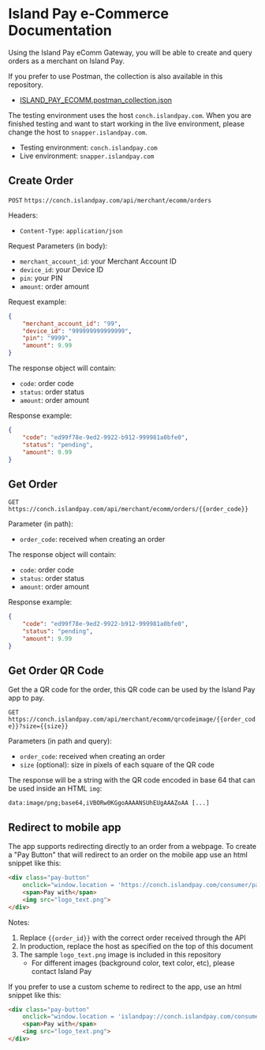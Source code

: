 # Island Pay e-Commerce Documentation

Using the Island Pay eComm Gateway, you will be able to create and query orders as a merchant on Island Pay.

If you prefer to use Postman, the collection is also available in this repository.

* [ISLAND_PAY_ECOMM.postman_collection.json](ISLAND_PAY_ECOMM.postman_collection.json)

The testing environment uses the host `conch.islandpay.com`.
When you are finished testing and want to start working in the live environment, please change the host to `snapper.islandpay.com`.

* Testing environment: `conch.islandpay.com`
* Live environment: `snapper.islandpay.com`

## Create Order

`POST` `https://conch.islandpay.com/api/merchant/ecomm/orders`

Headers:

* `Content-Type`: `application/json`

Request Parameters (in body):

* `merchant_account_id`: your Merchant Account ID
* `device_id`: your Device ID
* `pin`: your PIN
* `amount`: order amount

Request example:

```json
{
    "merchant_account_id": "99",
    "device_id": "999999999999999",
    "pin": "9999",
    "amount": 9.99
}
```

The response object will contain:

* `code`: order code
* `status`: order status
* `amount`: order amount

Response example:

```json
{
    "code": "ed99f78e-9ed2-9922-b912-999981a0bfe0",
    "status": "pending",
    "amount": 9.99
}
```

## Get Order

`GET` `https://conch.islandpay.com/api/merchant/ecomm/orders/{{order_code}}`

Parameter (in path):

* `order_code`: received when creating an order

The response object will contain:

* `code`: order code
* `status`: order status
* `amount`: order amount

Response example:

```json
{
    "code": "ed99f78e-9ed2-9922-b912-999981a0bfe0",
    "status": "pending",
    "amount": 9.99
}
```

## Get Order QR Code

Get the a QR code for the order, this QR code can be used by the Island Pay app to pay.

`GET` `https://conch.islandpay.com/api/merchant/ecomm/qrcodeimage/{{order_code}}?size={{size}}`

Parameters (in path and query):

* `order_code`: received when creating an order
* `size` (optional): size in pixels of each square of the QR code

The response will be a string with the QR code encoded in base 64 that can be used inside an HTML `img`:

```text
data:image/png;base64,iVBORw0KGgoAAAANSUhEUgAAAZoAA [...]
```

## Redirect to mobile app

The app supports redirecting directly to an order from a webpage.
To create a "Pay Button" that will redirect to an order on the mobile app use an html snippet like this:

```html
<div class="pay-button"
    onclick="window.location = 'https://conch.islandpay.com/consumer/pay?order={{order_id}}'">
    <span>Pay with</span>
    <img src="logo_text.png">
</div>
```

Notes:
1. Replace `{{order_id}}` with the correct order received through the API
2. In production, replace the host as specified on the top of this document
3. The sample `logo_text.png` image is included in this repository
   * For different images (background color, text color, etc), please contact Island Pay
   
If you prefer to use a custom scheme to redirect to the app, use an html snippet like this:

```html
<div class="pay-button"
    onclick="window.location = 'islandpay://conch.islandpay.com/consumer/pay?order={{order_id}}'">
    <span>Pay with</span>
    <img src="logo_text.png">
</div>
```
